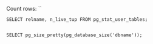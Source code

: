 



Count rows:
``
```
SELECT relname, n_live_tup FROM pg_stat_user_tables;
```

```

SELECT pg_size_pretty(pg_database_size('dbname'));
```